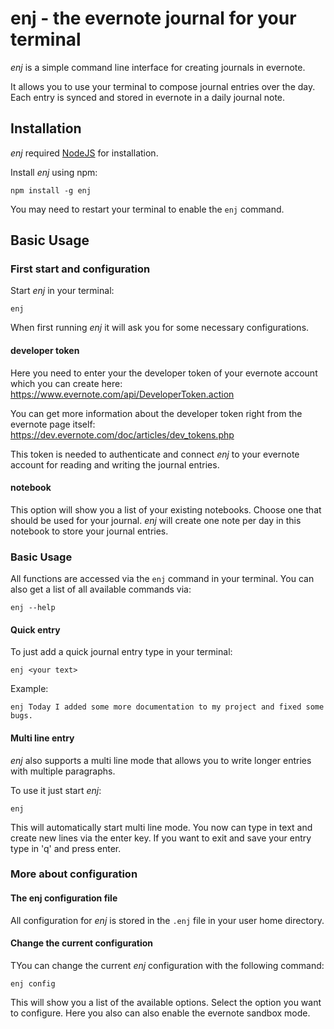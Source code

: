 # enj - the evernote journal for your terminal

*enj* is a simple command line interface for creating journals in evernote.

It allows you to use your terminal to compose journal entries over the day. Each entry is synced and stored in evernote in a daily journal note.

## Installation

*enj* required [NodeJS](https://nodejs.org/en/download/) for installation.

Install *enj* using npm:

    npm install -g enj

You may need to restart your terminal to enable the `enj` command.

## Basic Usage

### First start and configuration

Start *enj* in your terminal:

    enj

When first running *enj* it will ask you for some necessary configurations.

#### developer token
Here you need to enter your the developer token of your evernote account which you can create here:  
https://www.evernote.com/api/DeveloperToken.action

You can get more information about the developer token right from the evernote page itself:  
https://dev.evernote.com/doc/articles/dev_tokens.php

This token is needed to authenticate and connect *enj* to your evernote account for reading and writing the journal entries.

#### notebook
This option will show you a list of your existing notebooks. Choose one that should be used for your journal. *enj* will create one note per day in this notebook to store your journal entries.

### Basic Usage
All functions are accessed via the `enj` command in your terminal. You can also get a list of all available commands via:

    enj --help

#### Quick entry
To just add a quick journal entry type in your terminal:

    enj <your text>

Example:

    enj Today I added some more documentation to my project and fixed some bugs.

#### Multi line entry
*enj* also supports a multi line mode that allows you to write longer entries with multiple paragraphs.

To use it just start *enj*:

    enj

This will automatically start multi line mode. You now can type in text and create new lines via the enter key. If you want to exit and save your entry type in 'q' and press enter.

### More about configuration

#### The enj configuration file
All configuration for *enj* is stored in the `.enj` file in your user home directory.

#### Change the current configuration
TYou can change the current *enj* configuration with the following command:

    enj config

This will show you a list of the available options. Select the option you want to configure. Here you also can also enable the evernote sandbox mode.
